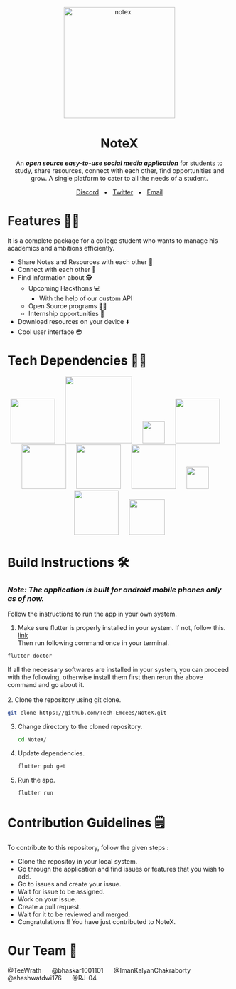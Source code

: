 <br><br>
<div align="center">
 <img width="250" alt="notex" src="https://github.com/The-NoteX/NoteX/assets/117584718/c12f52ad-f789-4c35-a310-f42295d75864">

# NoteX 
An ***open source easy-to-use social media application*** for students to study, share resources, connect with each other, find opportunities and grow. A single platform to cater to all the needs of a student.
<div align="center">
 <a href="https://discord.gg/3cSBU6YZYy">Discord</a>
 <span>&nbsp;&nbsp;•&nbsp;&nbsp;</span>
 <a href="https://twitter.com/Note_X_">Twitter</a>
 <span>&nbsp;&nbsp;•&nbsp;&nbsp;</span>
 <a href="mailto:notexx176@gmail.com">Email</a>
</div>
</div>

# Features 🦸‍♂️

It is a complete package for a college student who wants to manage his academics and ambitions efficiently.
 - Share Notes and Resources with each other 📖
 - Connect with each other 🤝
 - Find information about 🕵️
   - Upcoming Hackthons 💻
     - With the help of our custom API
   - Open Source programs 👨‍💻
   - Internship opportunities 💸
 - Download resources on your device ⬇️
 - Cool user interface 😎

# Tech Dependencies 👨‍💻
<div align="center">
<img width="100" src="https://github.com/The-NoteX/NoteX/assets/117584718/fd2377f1-8008-4c21-bdd8-ced63e9ce02e">
 <span>&nbsp;&nbsp;&nbsp;&nbsp;</span>
<img width="150" src="https://firebase.google.com/static/downloads/brand-guidelines/PNG/logo-built_knockout.png">
 <span>&nbsp;&nbsp;&nbsp;&nbsp;</span>
<img width="50" src="https://github.com/The-NoteX/NoteX/assets/117584718/23c6ec54-f481-4d95-a57f-8b0b909215e1">
 <span>&nbsp;&nbsp;&nbsp;&nbsp;</span>
<img width="100" src="https://miro.medium.com/v2/resize:fit:1200/1*L6Eaowb7nHrLSiH41Tp4sA.png">
 <span>&nbsp;&nbsp;&nbsp;&nbsp;</span>
<img width="100" src="https://www.python.org/static/community_logos/python-logo-master-v3-TM-flattened.png">
 <span>&nbsp;&nbsp;&nbsp;&nbsp;</span>
<img width="100" src="https://upload.wikimedia.org/wikipedia/commons/thumb/9/9f/Selenium_logo.svg/2560px-Selenium_logo.svg.png">
 <span>&nbsp;&nbsp;&nbsp;&nbsp;</span>
<img width="100" src="https://github.com/The-NoteX/NoteX/assets/117584718/9a169ee8-23d0-48e2-abee-e87a2ba170c0">
 <span>&nbsp;&nbsp;&nbsp;&nbsp;</span>
<img width="50" src="https://encrypted-tbn0.gstatic.com/images?q=tbn:ANd9GcSje5L1vWw0g0KM_eYdiS6lpUZu3j6Fhy9Uhw&usqp=CAU">
 <span>&nbsp;&nbsp;&nbsp;&nbsp;</span>
<img width="100" src="https://www.pngkit.com/png/detail/206-2063294_the-postman-logo-is-available-in-png-svg.png">
 <span>&nbsp;&nbsp;&nbsp;&nbsp;</span>
<img width="80" src="https://logodownload.org/wp-content/uploads/2022/12/figma-logo-0.png">
</div>

# Build Instructions 🛠️


### ***Note: The application is built for android mobile phones only as of now.*** <br>
Follow the instructions to run the app in your own system.

1. Make sure flutter is properly installed in your system. If not, follow this. [link](https://docs.flutter.dev/get-started/install?gclid=CjwKCAiAjfyqBhAsEiwA-UdzJPDOcXFR30TuY-TVwM19SHi-ihNRtcdnR9xNdyLFC7E8z8I1pPHfnRoCIygQAvD_BwE&gclsrc=aw.ds)
   <br> Then run following command once in your terminal.
```sh
flutter doctor
```
If all the necessary softwares are installed in your system, you can proceed with the following, otherwise install them first then rerun the above command and go about it. <br><br>
2. Clone the repository using git clone. <br>
```sh
git clone https://github.com/Tech-Emcees/NoteX.git
```
3. Change directory to the cloned repository. <br>
   ```sh
   cd NoteX/
   ```
4. Update dependencies. <br>
   ```sh
   flutter pub get
   ```
5. Run the app. <br>
   ```sh
   flutter run
   ```

# Contribution Guidelines 🗒️
To contribute to this repository, follow the given steps :
- Clone the repositoy in your local system.
- Go through the application and find issues or features that you wish to add.
- Go to issues and create your issue.
- Wait for issue to be assigned.
- Work on your issue.
- Create a pull request.
- Wait for it to be reviewed and merged.
- Congratulations !! You have just contributed to NoteX.

# Our Team 🚀
@TeeWrath
<span>&nbsp;&nbsp;&nbsp;&nbsp;</span>
@bhaskar1001101
<span>&nbsp;&nbsp;&nbsp;&nbsp;</span>
@ImanKalyanChakraborty
<span>&nbsp;&nbsp;&nbsp;&nbsp;</span>
@shashwatdwi176
<span>&nbsp;&nbsp;&nbsp;&nbsp;</span>
@RJ-04
